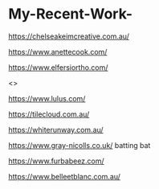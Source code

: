 # My-Recent-Work-





https://chelseakeimcreative.com.au/





https://www.anettecook.com/




https://www.elfersiortho.com/


<>

https://www.lulus.com/


https://tilecloud.com.au/

https://whiterunway.com.au/


https://www.gray-nicolls.co.uk/
batting bat


https://www.furbabeez.com/

https://www.belleetblanc.com.au/







